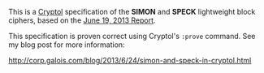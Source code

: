 This is a [Cryptol](http://corp.galois.com/cryptol/) specification of the
**SIMON** and **SPECK** lightweight block ciphers, based on the
[June 19, 2013 Report](http://eprint.iacr.org/2013/404).

This specification is proven correct using Cryptol's `:prove` command.
See my blog post for more information:

http://corp.galois.com/blog/2013/6/24/simon-and-speck-in-cryptol.html
